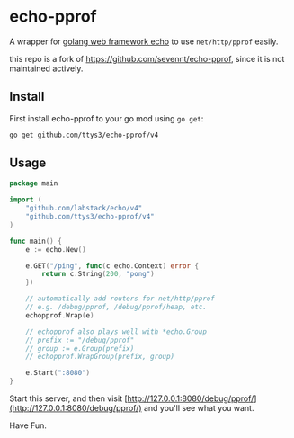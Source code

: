 echo-pprof
========

A wrapper for [golang web framework echo](https://github.com/labstack/echo) to use `net/http/pprof` easily.

this repo is a fork of https://github.com/sevennt/echo-pprof, since it is not maintained actively.

## Install

First install echo-pprof to your go mod using `go get`:

```sh
go get github.com/ttys3/echo-pprof/v4
```

## Usage

```go
package main

import (
	"github.com/labstack/echo/v4"
	"github.com/ttys3/echo-pprof/v4"
)

func main() {
	e := echo.New()

	e.GET("/ping", func(c echo.Context) error {
		return c.String(200, "pong")
	})

	// automatically add routers for net/http/pprof
	// e.g. /debug/pprof, /debug/pprof/heap, etc.
	echopprof.Wrap(e)

	// echopprof also plays well with *echo.Group
	// prefix := "/debug/pprof"
	// group := e.Group(prefix)
	// echopprof.WrapGroup(prefix, group)

	e.Start(":8080")
}
```

Start this server, and then visit [http://127.0.0.1:8080/debug/pprof/](http://127.0.0.1:8080/debug/pprof/) and you'll see what you want.

Have Fun.
